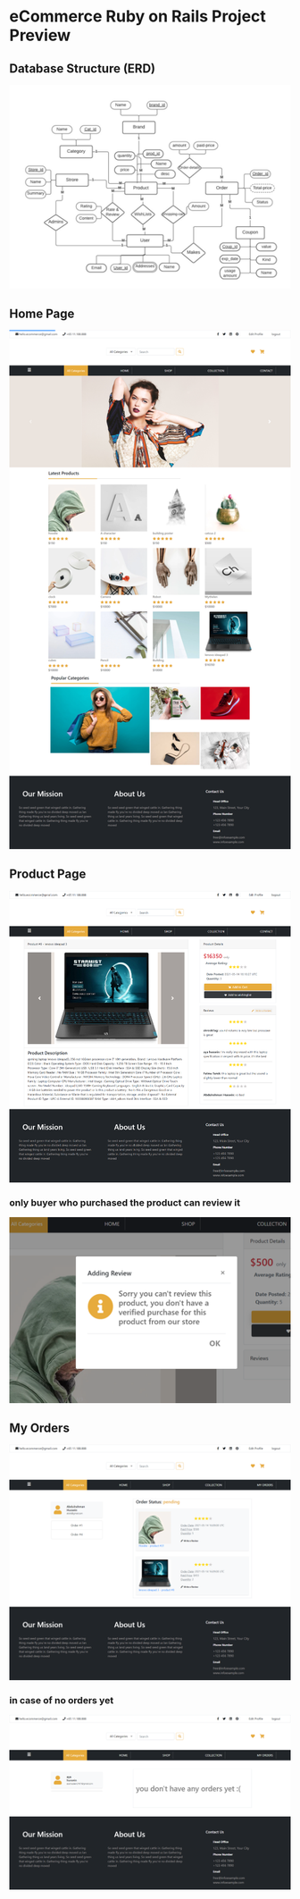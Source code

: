 # eCommerce Ruby on Rails Project Preview

## Database Structure (ERD)
![](preview/WhatsApp%20Image%202021-05-13%20at%204.06.55%20AM.jpeg)

## Home Page
![](preview/homePage.png)

## Product Page
![](preview/productShow.png)

### only buyer who purchased the product can review it
![](preview/no_purchase_no_review.PNG)

## My Orders
![](preview/my_orders.png)

### in case of no orders yet
![](preview/no_orders_yet.png)


